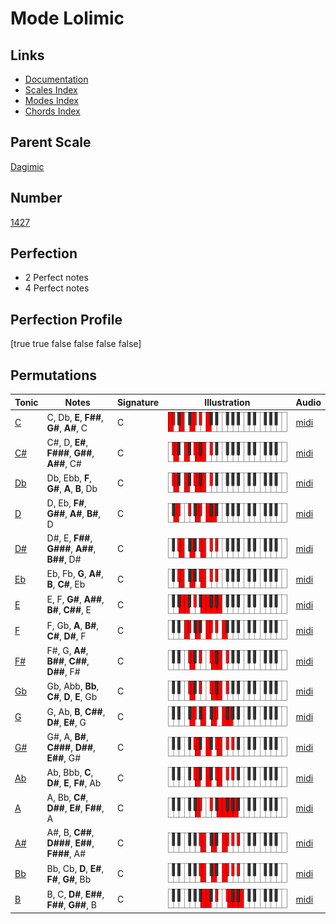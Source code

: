 # Mode Lolimic

## Links

- [Documentation](index.md)
- [Scales Index](Scales.md)
- [Modes Index](Modes.md)
- [Chords Index](Chords.md)

## Parent Scale

[Dagimic](ScaleDagimic.md)

## Number

[1427](https://ianring.com/musictheory/scales/1427)

## Perfection

- 2 Perfect notes
- 4 Perfect notes

## Perfection Profile

[true true false false false false]

## Permutations

| Tonic | Notes | Signature | Illustration | Audio |
|-------|-------|-----------|--------------|-------|
| [C](ModeCNaturalLolimic.md) | C, Db, **E**, **F##**, **G#**, **A#**, C | C | ![CNaturalLolimic](ModeCNaturalLolimic.png) | [midi](https://github.com/edipermadi/music/blob/main/docs/ModeCNaturalLolimic.mid?raw=true) |
| [C#](ModeCSharpLolimic.md) | C#, D, **E#**, **F###**, **G##**, **A##**, C# | C | ![CSharpLolimic](ModeCSharpLolimic.png) | [midi](https://github.com/edipermadi/music/blob/main/docs/ModeCSharpLolimic.mid?raw=true) |
| [Db](ModeDFlatLolimic.md) | Db, Ebb, **F**, **G#**, **A**, **B**, Db | C | ![DFlatLolimic](ModeDFlatLolimic.png) | [midi](https://github.com/edipermadi/music/blob/main/docs/ModeDFlatLolimic.mid?raw=true) |
| [D](ModeDNaturalLolimic.md) | D, Eb, **F#**, **G##**, **A#**, **B#**, D | C | ![DNaturalLolimic](ModeDNaturalLolimic.png) | [midi](https://github.com/edipermadi/music/blob/main/docs/ModeDNaturalLolimic.mid?raw=true) |
| [D#](ModeDSharpLolimic.md) | D#, E, **F##**, **G###**, **A##**, **B##**, D# | C | ![DSharpLolimic](ModeDSharpLolimic.png) | [midi](https://github.com/edipermadi/music/blob/main/docs/ModeDSharpLolimic.mid?raw=true) |
| [Eb](ModeEFlatLolimic.md) | Eb, Fb, **G**, **A#**, **B**, **C#**, Eb | C | ![EFlatLolimic](ModeEFlatLolimic.png) | [midi](https://github.com/edipermadi/music/blob/main/docs/ModeEFlatLolimic.mid?raw=true) |
| [E](ModeENaturalLolimic.md) | E, F, **G#**, **A##**, **B#**, **C##**, E | C | ![ENaturalLolimic](ModeENaturalLolimic.png) | [midi](https://github.com/edipermadi/music/blob/main/docs/ModeENaturalLolimic.mid?raw=true) |
| [F](ModeFNaturalLolimic.md) | F, Gb, **A**, **B#**, **C#**, **D#**, F | C | ![FNaturalLolimic](ModeFNaturalLolimic.png) | [midi](https://github.com/edipermadi/music/blob/main/docs/ModeFNaturalLolimic.mid?raw=true) |
| [F#](ModeFSharpLolimic.md) | F#, G, **A#**, **B##**, **C##**, **D##**, F# | C | ![FSharpLolimic](ModeFSharpLolimic.png) | [midi](https://github.com/edipermadi/music/blob/main/docs/ModeFSharpLolimic.mid?raw=true) |
| [Gb](ModeGFlatLolimic.md) | Gb, Abb, **Bb**, **C#**, **D**, **E**, Gb | C | ![GFlatLolimic](ModeGFlatLolimic.png) | [midi](https://github.com/edipermadi/music/blob/main/docs/ModeGFlatLolimic.mid?raw=true) |
| [G](ModeGNaturalLolimic.md) | G, Ab, **B**, **C##**, **D#**, **E#**, G | C | ![GNaturalLolimic](ModeGNaturalLolimic.png) | [midi](https://github.com/edipermadi/music/blob/main/docs/ModeGNaturalLolimic.mid?raw=true) |
| [G#](ModeGSharpLolimic.md) | G#, A, **B#**, **C###**, **D##**, **E##**, G# | C | ![GSharpLolimic](ModeGSharpLolimic.png) | [midi](https://github.com/edipermadi/music/blob/main/docs/ModeGSharpLolimic.mid?raw=true) |
| [Ab](ModeAFlatLolimic.md) | Ab, Bbb, **C**, **D#**, **E**, **F#**, Ab | C | ![AFlatLolimic](ModeAFlatLolimic.png) | [midi](https://github.com/edipermadi/music/blob/main/docs/ModeAFlatLolimic.mid?raw=true) |
| [A](ModeANaturalLolimic.md) | A, Bb, **C#**, **D##**, **E#**, **F##**, A | C | ![ANaturalLolimic](ModeANaturalLolimic.png) | [midi](https://github.com/edipermadi/music/blob/main/docs/ModeANaturalLolimic.mid?raw=true) |
| [A#](ModeASharpLolimic.md) | A#, B, **C##**, **D###**, **E##**, **F###**, A# | C | ![ASharpLolimic](ModeASharpLolimic.png) | [midi](https://github.com/edipermadi/music/blob/main/docs/ModeASharpLolimic.mid?raw=true) |
| [Bb](ModeBFlatLolimic.md) | Bb, Cb, **D**, **E#**, **F#**, **G#**, Bb | C | ![BFlatLolimic](ModeBFlatLolimic.png) | [midi](https://github.com/edipermadi/music/blob/main/docs/ModeBFlatLolimic.mid?raw=true) |
| [B](ModeBNaturalLolimic.md) | B, C, **D#**, **E##**, **F##**, **G##**, B | C | ![BNaturalLolimic](ModeBNaturalLolimic.png) | [midi](https://github.com/edipermadi/music/blob/main/docs/ModeBNaturalLolimic.mid?raw=true) |
